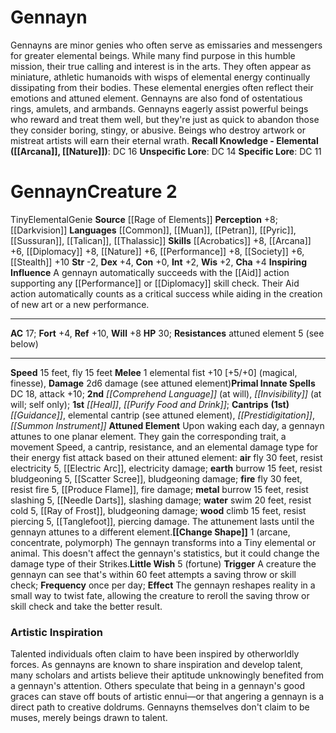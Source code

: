﻿---
ac: '17'
alignment: null
all_resistance: null
burrow_speed: null
charisma: '+4'
climb_speed: null
constitution: '+0'
creature_ability:
- Attuned Element
- Change Shape
- Inspiring Influence
- Little Wish
creature_family: '[[DATABASE/monsterfamily/Genie|Genie]]'
description: 'Gennayns are minor genies who often serve as emissaries and messengers
  for greater elemental beings. While many find purpose in this humble mission, their
  true calling and interest is in the arts.<br/><br/> They often appear as miniature,
  athletic humanoids with wisps of elemental energy continually dissipating from their
  bodies. These elemental energies often reflect their emotions and attuned element.
  Gennayns are also fond of ostentatious rings, amulets, and armbands.<br/><br/> Gennayns
  eagerly assist powerful beings who reward and treat them well, but they''re just
  as quick to abandon those they consider boring, stingy, or abusive. Beings who destroy
  artwork or mistreat artists will earn their eternal wrath.<br/><br/><b><u>Recall
  Knowledge - Elemental</u> ( [[DATABASE/skill/Arcana|Arcana]] , [[DATABASE/skill/Nature|Nature]]
  )</b>: DC 16<br/><b><u>Unspecific Lore</u></b>: DC 14<br/><b><u>Specific Lore</u></b>:
  DC 11'
dexterity: '+4'
element: null
fly_speed: '15'
fortitude: '+4'
hardness: null
hp: '30'
id: '2687'
immunity: null
intelligence: '+2'
land_speed: '15'
language:
- '[[DATABASE/language/Common|Common]]'
- '[[DATABASE/language/Muan|Muan]]'
- '[[DATABASE/language/Petran|Petran]]'
- '[[DATABASE/language/Pyric|Pyric]]'
- '[[DATABASE/language/Sussuran|Sussuran]]'
- '[[DATABASE/language/Talican|Talican]]'
- '[[DATABASE/language/Thalassic|Thalassic]]'
level: '2'
max_speed: '15'
name: Gennayn
perception: '+8'
rarity: Common
reflex: '+10'
resistance:
- attuned element 5 (see below)
rus_type_level: null
school: null
sense:
- '[[DATABASE/monsterability/Darkvision|darkvision]]'
size: Tiny
skill:
- '[[DATABASE/skill/Acrobatics|Acrobatics]] +8'
- '[[DATABASE/skill/Arcana|Arcana]] +6'
- '[[DATABASE/skill/Diplomacy|Diplomacy]] +8'
- '[[DATABASE/skill/Nature|Nature]] +6'
- '[[DATABASE/skill/Performance|Performance]] +8'
- '[[DATABASE/skill/Society|Society]] +6'
- '[[DATABASE/skill/Stealth|Stealth]] +10'
source: '[[DATABASE/source/Rage of Elements|Rage of Elements]]'
speed:
- 15 feet
- fly 15 feet
spell:
- '[[DATABASE/spell/Comprehend Language|Comprehend Language]]'
- '[[DATABASE/spell/Guidance|Guidance]]'
- '[[DATABASE/spell/Heal|Heal]]'
- '[[DATABASE/spell/Invisibility|Invisibility]]'
- '[[DATABASE/spell/Light|Light]]'
- '[[DATABASE/spell/Prestidigitation|Prestidigitation]]'
- '[[DATABASE/spell/Purify Food and Drink|Purify Food and Drink]]'
- '[[DATABASE/spell/Summon Instrument|Summon Instrument]]'
strength: '-2'
strength_req: '-2'
strongest_save:
- Reflex
swim_speed: null
trait:
- '[[DATABASE/trait/Elemental|Elemental]]'
- '[[DATABASE/trait/Genie|Genie]]'
type: Creature
vision: Darkvision
weakest_save:
- Fortitude
weakness: null
will: '+8'
wisdom: '+2'

---
# Gennayn

Gennayns are minor genies who often serve as emissaries and messengers for greater elemental beings. While many find purpose in this humble mission, their true calling and interest is in the arts.
 They often appear as miniature, athletic humanoids with wisps of elemental energy continually dissipating from their bodies. These elemental energies often reflect their emotions and attuned element. Gennayns are also fond of ostentatious rings, amulets, and armbands.
 Gennayns eagerly assist powerful beings who reward and treat them well, but they're just as quick to abandon those they consider boring, stingy, or abusive. Beings who destroy artwork or mistreat artists will earn their eternal wrath.
**Recall Knowledge - Elemental ([[Arcana]], [[Nature]])**: DC 16
**Unspecific Lore**: DC 14
**Specific Lore**: DC 11

# Gennayn<span class="item-type">Creature 2</span>

<span class="trait-size item-trait">Tiny</span><span class="item-trait">Elemental</span><span class="item-trait">Genie</span>
**Source** [[Rage of Elements]]
**Perception** +8; [[Darkvision]]
**Languages** [[Common]], [[Muan]], [[Petran]], [[Pyric]], [[Sussuran]], [[Talican]], [[Thalassic]]
**Skills** [[Acrobatics]] +8, [[Arcana]] +6, [[Diplomacy]] +8, [[Nature]] +6, [[Performance]] +8, [[Society]] +6, [[Stealth]] +10
**Str** -2, **Dex** +4, **Con** +0, **Int** +2, **Wis** +2, **Cha** +4
**Inspiring Influence** A gennayn automatically succeeds with the [[Aid]] action supporting any [[Performance]] or [[Diplomacy]] skill check. Their Aid action automatically counts as a critical success while aiding in the creation of new art or a new performance.

---
**AC** 17; **Fort** +4, **Ref** +10, **Will** +8
**HP** 30; **Resistances** attuned element 5 (see below)

---
**Speed** 15 feet, fly 15 feet
<span class="in-box-ability">**Melee** <span class="action-icon">1</span> elemental fist +10 [+5/+0] (magical, finesse), **Damage** 2d6 damage (see attuned element)</span>**Primal Innate Spells** DC 18, attack +10; **2nd** _[[Comprehend Language]]_ (at will), _[[Invisibility]]_ (at will; self only); **1st** _[[Heal]]_, _[[Purify Food and Drink]]_; **Cantrips** **(1st)** _[[Guidance]]_, elemental cantrip (see attuned element), _[[Prestidigitation]]_, _[[Summon Instrument]]_
<span class="in-box-ability">**Attuned Element** Upon waking each day, a gennayn attunes to one planar element. They gain the corresponding trait, a movement Speed, a cantrip, resistance, and an elemental damage type for their energy fist attack based on their attuned element: **air** fly 30 feet, resist electricity 5, [[Electric Arc]], electricity damage; **earth** burrow 15 feet, resist bludgeoning 5, [[Scatter Scree]], bludgeoning damage; **fire** fly 30 feet, resist fire 5, [[Produce Flame]], fire damage; **metal** burrow 15 feet, resist slashing 5, [[Needle Darts]], slashing damage; **water** swim 20 feet, resist cold 5, [[Ray of Frost]], bludgeoning damage; **wood** climb 15 feet, resist piercing 5, [[Tanglefoot]], piercing damage. The attunement lasts until the gennayn attunes to a different element.</span><span class="in-box-ability">**[[Change Shape]]** <span class="action-icon">1</span> (arcane, concentrate, polymorph) The gennayn transforms into a Tiny elemental or animal. This doesn't affect the gennayn's statistics, but it could change the damage type of their Strikes.</span><span class="in-box-ability">**Little Wish** <span class="action-icon">5</span> (fortune) **Trigger** A creature the gennayn can see that's within 60 feet attempts a saving throw or skill check; **Frequency** once per day; **Effect** The gennayn reshapes reality in a small way to twist fate, allowing the creature to reroll the saving throw or skill check and take the better result.</span>

###  Artistic Inspiration

Talented individuals often claim to have been inspired by otherworldly forces. As gennayns are known to share inspiration and develop talent, many scholars and artists believe their aptitude unknowingly benefited from a gennayn's attention. Others speculate that being in a gennayn's good graces can stave off bouts of artistic ennui—or that angering a gennayn is a direct path to creative doldrums. Gennayns themselves don't claim to be muses, merely beings drawn to talent.